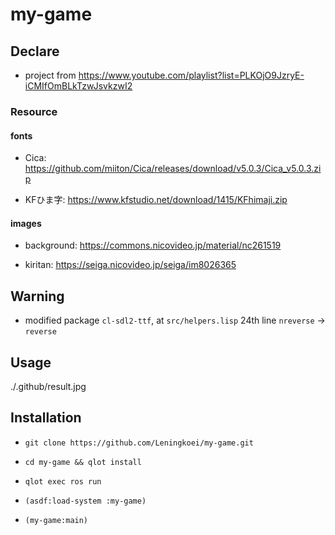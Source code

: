 # my-game

## Declare

- project from https://www.youtube.com/playlist?list=PLKOjO9JzryE-iCMIfOmBLkTzwJsvkzwI2

### Resource

#### fonts

- Cica: https://github.com/miiton/Cica/releases/download/v5.0.3/Cica_v5.0.3.zip

- KFひま字: https://www.kfstudio.net/download/1415/KFhimaji.zip

#### images

- background: https://commons.nicovideo.jp/material/nc261519

- kiritan: https://seiga.nicovideo.jp/seiga/im8026365

## Warning

- modified package `cl-sdl2-ttf`, at `src/helpers.lisp` 24th line `nreverse` -> `reverse`

## Usage

<img>./.github/result.jpg</img>

## Installation

- `git clone https://github.com/Leningkoei/my-game.git`

- `cd my-game && qlot install`

- `qlot exec ros run`

- `(asdf:load-system :my-game)`

- `(my-game:main)`
